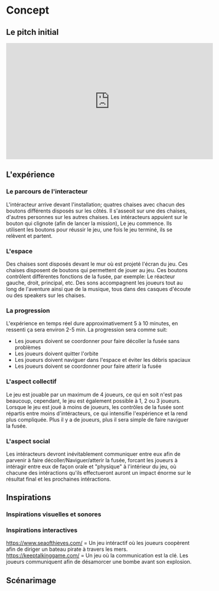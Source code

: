 # Concept

## Le pitch initial

<!-- Inclure la vidéo du PowerPoint intial -->

<!-- Méthode 1 -->
<iframe width="560" height="315"
  src="https://www.youtube.com/embed/ABWCq8j8qys"
  title="YouTube video"
  frameborder="0"
  allowfullscreen>
</iframe>

<!-- Méthode 2, plug legit -->
<!-- 
[![Description de la vidéo](http://img.youtube.com/vi/ABWCq8j8qys/0.jpg)](http://www.youtube.com/watch?v=ABWCq8j8qys)
-->

<!-- Méthode 3 (vidéo local) -->
<!-- 
 ![Description de la vidéo](/media/ipsum_020.mp4)
-->

## L'expérience

### Le parcours de l'interacteur

<!-- 
Comportement de l’interacteur
Qu'est-ce que fait l'interacteur?
un résumé du parcours de l'interacteur du début à la fin de son expérience - qu'est-ce qu'il fait, qu'est-ce qu'il manipule, etc
-->

L'intéracteur arrive devant l'installation; quatres chaises avec chacun des boutons différents disposés sur les côtés. Il s'asseoit sur une des chaises, d'autres personnes sur les autres chaises.
Les intéracteurs appuient sur le bouton qui clignote (afin de lancer la mission), Le jeu commence. Ils utilisent les boutons pour réussir le jeu, une fois le jeu terminé, ils se relèvent et partent.

### L'espace

<!-- 
description de l'espace réel et virtuel du projet et comment l'espace réel est transposé, transorté ou prolongé dans le virtuel et inversement 
-->

Des chaises sont disposés devant le mur où est projeté l'écran du jeu. Ces chaises disposent de boutons qui permettent de jouer au jeu. Ces boutons contrôlent différentes fonctions de la fusée,
par exemple: Le réacteur gauche, droit, principal, etc. Des sons accompagnent les joueurs tout au long de l'aventure ainsi que de la musique, tous dans des casques d'écoute ou des speakers sur 
les chaises.

### La progression

<!--  sur le temps et la progression -->

L'expérience en temps réel dure approximativement 5 à 10 minutes, en ressenti ça sera environ 2-5 min. La progression sera comme suit:

- Les joueurs doivent se coordonner pour faire décoller la fusée sans problèmes
- Les joueurs doivent quitter l'orbite
- Les joueurs doivent naviguer dans l'espace et éviter les débris spaciaux
- Les joueurs doivent se coordonner pour faire atterir la fusée

### L'aspect collectif

<!-- 
comment votre idée de projet correspond au thème du COLLECTIF 
Plus il y a de personnes qui peuvent interagir simultanément est un critère important ! 

Un collectif désigne l'ensemble de personnes ou d'entités qui s'unissent de manière concertée pour poursuivre un objectif commun, en coopérant et en collaborant pour atteindre des buts qui seraient difficiles à réaliser individuellement.
 Il peut s'agir d'une réunion informelle ou contractuelle, temporaire ou durable, constituée autour d'une cause, d'une action ou d'un projet, qu'il soit artistique, politique, professionnel, moral ou cultuel.
 Ce groupe, souvent considéré comme une entité à vocation communautaire, fonctionne sous le pilotage de ses membres et repose sur une volonté partagée de développer des solidarités.
-->

Le jeu est jouable par un maximum de 4 joueurs, ce qui en soit n'est pas beaucoup, cependant, le jeu est également possible à 1, 2 ou 3 joueurs. Lorsque le jeu est joué à moins de joueurs, les contrôles de 
la fusée sont répartis entre moins d'intéracteurs, ce qui intensifie l'expérience et la rend plus compliquée. Plus il y a de joueurs, plus il sera simple de faire naviguer la fusée.

### L'aspect social

<!-- 
comment votre idée de projet correspond au thème du SOCIAL 

Le terme « social » désigne ce qui concerne la vie en société, c’est-à-dire les relations entre les individus au sein d’un groupe organisé, ainsi que les structures, normes et institutions qui en découlent.
 Il peut s’appliquer à des aspects variés, comme la vie sociale, les groupes sociaux, les classes sociales, les rapports de production, ou encore les politiques visant à améliorer les conditions de vie des individus.
 En sciences sociales, le social englobe l’étude des phénomènes collectifs, des interactions humaines, des normes sociales et des dynamiques de pouvoir au sein de la société.
 L’adjectif peut aussi qualifier des animaux ou des plantes vivant en communauté selon des règles strictes, comme les insectes sociaux (fourmis, abeilles) ou certaines espèces végétales formant des colonies denses.
-->

Les intéracteurs devront inévitablement communiquer entre eux afin de parvenir à faire décoller/Naviguer/atterir la fusée, forcant les joueurs à intéragir entre eux de façon orale et "physique" à 
l'intérieur du jeu, où chacune des intéractions qu'ils effectueront auront un impact énorme sur le résultat final et les prochaines intéractions.

## Inspirations

### Inspirations visuelles et sonores

<!-- Inclure le moodboard avec référenes pour chacune des sources-->

<!--
Images inspirantes
Représentations visuelles de l'ambiance recherchée, que ce soit à travers des photographies, des illustrations, ou des œuvres existantes.


Palette de couleurs
Choix de couleurs qui influenceront l’éclairage, les médias projetés, ou l’interface visuelle.

Références multimédia
Vidéos, musiques ou sons, séquences animées qui capturent l’énergie ou la tonalité souhaitée pour l'installation.

Textures et matériaux
Échantillons ou représentations de matériaux tangibles qui seront utilisés dans l'installation (écrans, surfaces tactiles, objets physiques interactifs).

Ambiance sonore et lumineuse
Inspirations relatives à la scénarisation de la lumière et du son, qui seront des éléments interactifs clés dans l’expérience utilisateur.
-->


### Inspirations interactives

<!-- Inclure des liens et une ligne sur pourquoi --> 

https://www.seaofthieves.com/ = Un jeu intéractif où les joueurs coopèrent afin de diriger un bateau pirate à travers les mers.
https://keeptalkinggame.com/ = Un jeu où la communication est la clé. Les joueurs communiquent afin de désamorcer une bombe avant son explosion.


## Scénarimage

<!-- Pour chaque étape/scène : une image avec du texte descriptif et une explication de la transition -->

<!--
Éléments du scénarimage
Séquence visuelle
Chaque scène ou séquence du scénarimage doit être clairement illustrée, montrant les éléments visuels qui seront projetés ou affichés. Cette séquence visuelle peut inclure des captures d'écran, des croquis ou des rendus 3D, en fonction des besoins du projet.

Points d'interaction
Le scénarimage dans un cadre interactif inclut les moments où l'utilisateur interagit avec l'installation. Ces points d’interaction doivent être représentés graphiquement pour indiquer comment et quand l’utilisateur influencera la progression du récit ou des effets visuels et sonores.

Évolution du récit
Comme pour le scénario narratif, le scénarimage doit montrer la progression de l’histoire ou de l’expérience au fil des interactions. Il permet de visualiser comment l’installation évolue en fonction des actions de l'utilisateur, avec des embranchements possibles selon ses choix.

Retour visuel et sensoriel
Le scénarimage doit inclure des annotations ou des visuels montrant les réponses visuelles, sonores ou tactiles à chaque interaction. Cela peut inclure des changements d’éclairage, des transitions vidéo, ou des effets sonores qui réagissent aux actions de l’utilisateur.
-->
